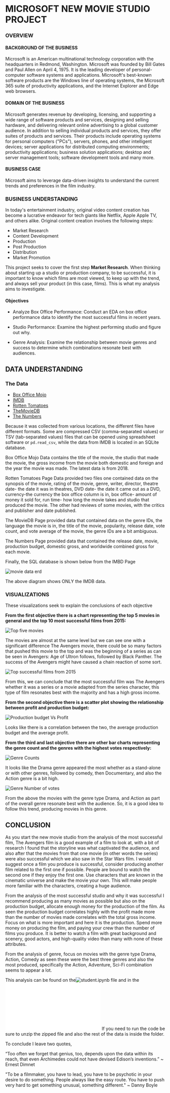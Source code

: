# MICROSOFT NEW MOVIE STUDIO PROJECT

### OVERVIEW

#### BACKGROUND OF THE BUSINESS

Microsoft is an American multinational technology corporation with the headquarters in Redmond, Washington. Microsoft was founded by Bill Gates and Paul Allen on April 4, 1975. It is the leading developer of personal-computer software systems and applications. Microsoft's best-known software products are the Windows line of operating systems, the Microsoft 365 suite of productivity applications, and the Internet Explorer and Edge web browsers.

#### DOMAIN OF THE BUSINESS

Microsoft generates revenue by developing, licensing, and supporting a wide range of software products and services, designing and selling hardware, and delivering relevant online advertising to a global customer audience. In addition to selling individual products and services, they offer suites of products and services. Their products include operating systems for personal computers ("PCs"), servers, phones, and other intelligent devices; server applications for distributed computing environments; productivity applications; business solution applications; desktop and server management tools; software development tools and many more.

#### BUSINESS CASE

Microsoft aims to leverage data-driven insights to understand the current trends and preferences in the film industry.

### BUSINESS UNDERSTANDING

In today's entertainment industry, original video content creation has become a lucrative endeavor for tech giants like Netflix, Apple Apple TV, and others alike. Original content creation involves the following steps:

* Market Research
* Content Development
* Production
* Post Production
* Distribution
* Market Promotion

This project seeks to cover the first step **Market Research**. When thinking about starting up a studio or production company, to be successful, it is important to know which films are most viewed, to keep up with the trend, and always sell your product (in this case, films). This is what my analysis aims to investigate.  

#### Objectives  

* Analyze Box Office Performance: Conduct an EDA on box office performance data to identify the most successful films in recent years.  

* Studio Performance: Examine the highest performing studio and figure out why.  

* Genre Analysis: Examine the relationship between movie genres and success to determine which combinations resonate best with audiences.  

## DATA UNDERSTANDING

### The Data


* [Box Office Mojo](https://www.boxofficemojo.com/)
* [IMDB](https://www.imdb.com/)
* [Rotten Tomatoes](https://www.rottentomatoes.com/)
* [TheMovieDB](https://www.themoviedb.org/)
* [The Numbers](https://www.the-numbers.com/)

Because it was collected from various locations, the different files have different formats. Some are compressed CSV (comma-separated values) or TSV (tab-separated values) files that can be opened using spreadsheet software or `pd.read_csv`, while the data from IMDB is located in an SQLite database.

Box Office Mojo Data contains the title of the movie, the studio that made the movie, the gross income from the movie both domestic and foreign and the year the movie was made. The latest data is from 2018.  

Rotten Tomatoes Page Data provided two files one contained data on the synopsis of the movie, rating of the movie, genre, writer, director, theatre date- the date it was in theatres, DVD date- the date it came out as a DVD, currency-the currency the box office column is in, box office- amount of money it sold for, run time- how long the movie takes and studio that produced the movie. The other had reviews of some movies, with the critics and publisher and date published.  

The MovieDB Page provided data that contained data on the genre IDs, the language the movie is in, the title of the movie, popularity, release date, vote count, and vote average of the movie, the genre IDs are a bit ambiguous.  

The Numbers Page provided data that contained the release date, movie, production budget, domestic gross, and worldwide combined gross for each movie.   

Finally, the SQL database is shown below from the IMBD Page

![movie data erd](https://raw.githubusercontent.com/learn-co-curriculum/dsc-phase-1-project-v2-4/master/movie_data_erd.jpeg)

The above diagram shows ONLY the IMDB data.

### VISUALIZATIONS 

These visualizations seek to explain the conclusions of each objective

**From the first objective there is a chart representing the top 5 movies in general and the top 10 most successful films from 2015:**

![Top five movies](https://github.com/CrystalW123/dsc-phase-1-project-v2-4/assets/141912458/b14d1fda-9931-496b-9fad-ffb4f5c93661)  

The movies are almost at the same level but we can see one with a significant difference The Avengers movie, there could be so many factors that pushed this movie to the top  and was the beginning of a series as can be seen in Avengers: Age of Ultron follows, followed by Black Panther. The success of the Avengers might have caused a chain reaction of some sort. 

![Top successful films from 2015](https://github.com/CrystalW123/dsc-phase-1-project-v2-4/assets/141912458/b755470a-1321-4448-a7a7-550882c5fdbf)  

From this, we can conclude that the most successful film was The Avengers whether it was a series or a movie adapted from the series character, this type of film resonates best with the majority and has a high gross income.


**From the second objective there is a scatter plot showing the relationship between profit and production budget:**

![Production budget Vs Profit](https://github.com/CrystalW123/dsc-phase-1-project-v2-4/assets/141912458/3a6ce696-caa4-416e-9181-4709b5268097)  

Looks like there is a correlation between the two, the average production budget and the average profit. 

**From the third and last objective there are other bar charts representing the genre count and the genres with the highest votes respectively:**

![Genre Counts](https://github.com/CrystalW123/dsc-phase-1-project-v2-4/assets/141912458/89da4a4c-42db-4241-992a-7d0dd2d2912a)

It looks like the Drama genre appeared the most whether as a stand-alone or with other genres, followed by comedy, then Documentary, and also the Action genre is a bit high.

![Genre Number of votes](https://github.com/CrystalW123/dsc-phase-1-project-v2-4/assets/141912458/6774af34-0baa-41e6-af51-710fb6ec150a)

From the above the movies with the genre type Drama, and Action as part of the overall genre resonate best with the audience. So, it is a good idea to follow this trend, producing movies in this genre.

## CONCLUSION  

As you start the new movie studio from the analysis of the most successful film, The Avengers film is a good example of a film to look at, with a bit of research I found that the storyline was what captivated the audience, and also after that the movies from that one movie (in other words the series) were also successful which we also saw in the Star Wars film. I would suggest once a film you produce is successful, consider producing another film related to the first one if possible. People are bound to watch the second one if they enjoy the first one. Use characters that are known in the cinematic universe and make the movie your own. This will make people more familiar with the characters, creating a huge audience.  

From the analysis of the most successful studio and why it was successful I recommend producing as many movies as possible but also on the production budget, allocate enough money for the production of the film. As seen the production budget correlates highly with the profit made more than the number of movies made correlates with the total gross income. Focus on what is more important and here it is the production. Spend more money on producing the film, and paying your crew than the number of films you produce. It is better to watch a film with great background and scenery, good actors, and high-quality video than many with none of these attributes.  

From the analysis of genre, focus on movies with the genre type Drama, Action, Comedy as seen these were the best three genres and also the most produced, specifically  the Action, Adventure, Sci-Fi combination seems to appear a lot. 

This analysis can be found on the![student.ipynb file](student.ipynb) and in the ![presentation.pdf.](presentation.pdf) 
If you need to run the code be sure to unzip the zipped file and also the rest of the data is inside the folder.

To conclude I leave two quotes,

“Too often we forget that genius, too, depends upon the data within its reach, that even Archimedes could not have devised Edison’s inventions.”
~ Ernest Dimnet  

"To be a filmmaker, you have to lead, you have to be psychotic in your desire to do something. People always like the easy route. You have to push very hard to get something unusual, something different."
~ Danny Boyle
